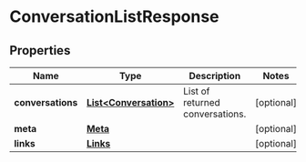 

# ConversationListResponse

## Properties

Name | Type | Description | Notes
------------ | ------------- | ------------- | -------------
**conversations** | [**List&lt;Conversation&gt;**](Conversation.md) | List of returned conversations. |  [optional]
**meta** | [**Meta**](Meta.md) |  |  [optional]
**links** | [**Links**](Links.md) |  |  [optional]



